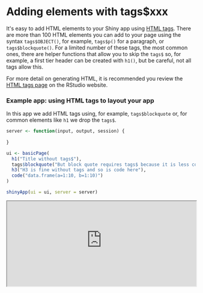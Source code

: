 # Adding elements with tags$xxx

It's easy to add HTML elements to your Shiny app using [HTML tags](http://shiny.rstudio.com/articles/tag-glossary.html). There are more than 100 HTML elements you can add to your page using the syntax `tags$OBJECT()`, for example,  `tags$p()` for a paragraph, or `tags$blockquote()`. For a limited number of these tags, the most common ones, there are helper functions that allow you to skip the `tags$` so, for example, a first tier header can be created with `h1()`, but be careful, not all tags allow this.

For more detail on generating HTML, it is recommended you review the [HTML tags page](http://shiny.rstudio.com/articles/html-tags.html) on the RStudio website.

### Example app: using HTML tags to layout your app

In this app we add HTML tags using, for example, `tags$blockquote` or, for common elements like `h1` we drop the `tags$`.

```r
server <- function(input, output, session) {
  
}

ui <- basicPage(
  h1("Title without tags$"),
  tags$blockquote("But block quote requires tags$ because it is less common than h3, h1 or code"),
  h3("H3 is fine without tags and so is code here"),
  code("data.frame(a=1:10, b=1:10)")
)

shinyApp(ui = ui, server = server)
```

<iframe style="width:100%; height:226px;" src='http://shiny.nextlevelanalytics.com/apps/shinyapps/app3'></iframe>